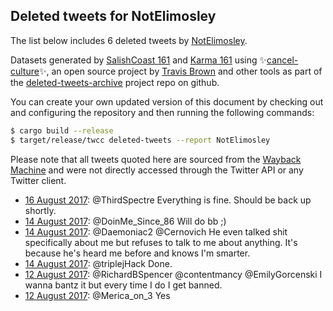 ## Deleted tweets for NotElimosley

The list below includes 6 deleted tweets by
[NotElimosley](https://twitter.com/NotElimosley).



Datasets generated by [SalishCoast 161](https://twitter.com/SalishCoastA) and [Karma 161](https://twitter.com/KarmaOneSixOne)
using ✨[cancel-culture](https://github.com/travisbrown/cancel-culture)✨, an open source project by [Travis Brown](https://twitter.com/travisbrown) 
and other tools as part of the [deleted-tweets-archive](https://github.com/salcoast/deleted-tweets-archive/) project repo on github.

You can create your own updated version of this document by checking out and configuring the
repository and then running the following commands:

```bash
$ cargo build --release
$ target/release/twcc deleted-tweets --report NotElimosley
```

Please note that all tweets quoted here are sourced from the
[Wayback Machine](https://web.archive.org) and were not directly accessed through the Twitter API or
any Twitter client.

* [16 August 2017](https://web.archive.org/web/20170816192024/https://twitter.com/NotEliMosley/status/897900871710855173): @ThirdSpectre Everything is fine. Should be back up shortly.
* [14 August 2017](https://web.archive.org/web/20170814164500/https://twitter.com/NotEliMosley/status/897136988285018112): @DoinMe_Since_86 Will do bb ;)
* [14 August 2017](https://web.archive.org/web/20170814042114/https://twitter.com/NotEliMosley/status/896949813283082240): @Daemoniac2 @Cernovich He even talked shit specifically about me but refuses to talk to me about anything. It's because he's heard me before and knows I'm smarter.
* [14 August 2017](https://web.archive.org/web/20170814035757/https://twitter.com/NotEliMosley/status/896943953840353280): @triplejHack Done.
* [12 August 2017](https://web.archive.org/web/20170812042236/https://twitter.com/NotEliMosley/status/896225381480574976): @RichardBSpencer @contentmancy @EmilyGorcenski I wanna bantz it but every time I do I get banned.
* [12 August 2017](https://web.archive.org/web/20170812031158/https://twitter.com/NotEliMosley/status/896207606020284417): @Merica_on_3 Yes
